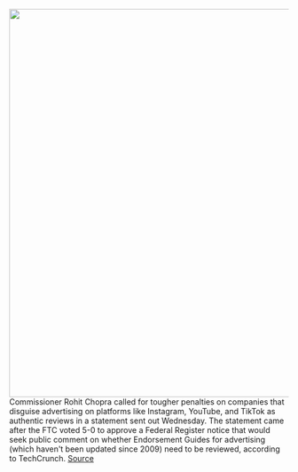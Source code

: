 <img src='https://cdn.vox-cdn.com/thumbor/HPM0LenGV_Q8eDaqWs8BtUWgZ50=/0x0:789x418/1200x800/filters:focal(332x146:458x272)/cdn.vox-cdn.com/uploads/chorus_image/image/66303640/Screen_Shot_2020_02_12_at_3.22.06_PM.0.png' width='700px' /><br/>
Commissioner Rohit Chopra called for tougher penalties on companies that disguise advertising on platforms like Instagram, YouTube, and TikTok as authentic reviews in a statement sent out Wednesday. The statement came after the FTC voted 5-0 to approve a Federal Register notice that would seek public comment on whether Endorsement Guides for advertising (which haven't been updated since 2009) need to be reviewed, according to TechCrunch.
<a href='https://www.theverge.com/2020/2/12/21135183/ftc-influencer-ad-sponsored-tiktok-youtube-instagram-review'> Source <a/>